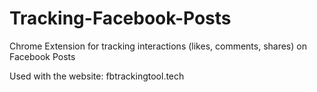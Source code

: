# Tracking-Facebook-Posts
Chrome Extension for tracking interactions (likes, comments, shares) on Facebook Posts

Used with the website: fbtrackingtool.tech

